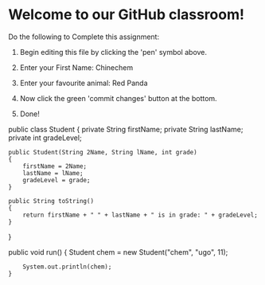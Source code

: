 # Welcome to our GitHub classroom!

Do the following to Complete this assignment:

1. Begin editing this file by clicking the 'pen' symbol above.

2. Enter your First Name: Chinechem 

3. Enter your favourite animal: Red Panda

4. Now click the green 'commit changes' button at the bottom.

5. Done!

public class Student
{
    private String firstName;
    private String lastName;
    private int gradeLevel;
    
    public Student(String 2Name, String lName, int grade)
    {
        firstName = 2Name;
        lastName = lName;
        gradeLevel = grade;
    }
    
    public String toString()
    {
        return firstName + " " + lastName + " is in grade: " + gradeLevel;
    }
}

public void run()
    {
        Student chem = new Student("chem", "ugo", 11);
        
        System.out.println(chem);
    }
